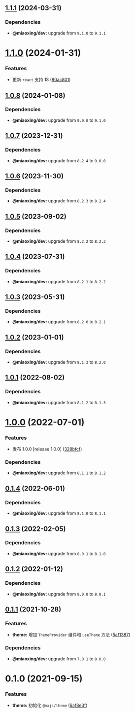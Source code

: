 ## [1.1.1](https://github.com/miaoxing/mxjs-theme/compare/v1.1.0...v1.1.1) (2024-03-31)





### Dependencies

* **@miaoxing/dev:** upgrade from `9.1.0` to `9.1.1`

# [1.1.0](https://github.com/miaoxing/mxjs-theme/compare/v1.0.8...v1.1.0) (2024-01-31)


### Features

* 更新 `react` 支持 18 ([80ac801](https://github.com/miaoxing/mxjs-theme/commit/80ac80153dfcb9047c5fb0f79ca56cfb94bf0296))

## [1.0.8](https://github.com/miaoxing/mxjs-theme/compare/v1.0.7...v1.0.8) (2024-01-08)





### Dependencies

* **@miaoxing/dev:** upgrade from `9.0.0` to `9.1.0`

## [1.0.7](https://github.com/miaoxing/mxjs-theme/compare/v1.0.6...v1.0.7) (2023-12-31)





### Dependencies

* **@miaoxing/dev:** upgrade from `8.2.4` to `9.0.0`

## [1.0.6](https://github.com/miaoxing/mxjs-theme/compare/v1.0.5...v1.0.6) (2023-11-30)





### Dependencies

* **@miaoxing/dev:** upgrade from `8.2.3` to `8.2.4`

## [1.0.5](https://github.com/miaoxing/mxjs-theme/compare/v1.0.4...v1.0.5) (2023-09-02)





### Dependencies

* **@miaoxing/dev:** upgrade from `8.2.2` to `8.2.3`

## [1.0.4](https://github.com/miaoxing/mxjs-theme/compare/v1.0.3...v1.0.4) (2023-07-31)





### Dependencies

* **@miaoxing/dev:** upgrade from `8.2.1` to `8.2.2`

## [1.0.3](https://github.com/miaoxing/mxjs-theme/compare/v1.0.2...v1.0.3) (2023-05-31)





### Dependencies

* **@miaoxing/dev:** upgrade from `8.2.0` to `8.2.1`

## [1.0.2](https://github.com/miaoxing/mxjs-theme/compare/v1.0.1...v1.0.2) (2023-01-01)





### Dependencies

* **@miaoxing/dev:** upgrade from `8.1.3` to `8.2.0`

## [1.0.1](https://github.com/miaoxing/mxjs-theme/compare/v1.0.0...v1.0.1) (2022-08-02)





### Dependencies

* **@miaoxing/dev:** upgrade from `8.1.2` to `8.1.3`

# [1.0.0](https://github.com/miaoxing/mxjs-theme/compare/v0.1.4...v1.0.0) (2022-07-01)


### Features

* 发布 1.0.0 [release 1.0.0] ([328bfcf](https://github.com/miaoxing/mxjs-theme/commit/328bfcf7655dececb1a000b25a46d77fce7bc0e1))





### Dependencies

* **@miaoxing/dev:** upgrade from `8.1.1` to `8.1.2`

## [0.1.4](https://github.com/miaoxing/mxjs-theme/compare/v0.1.3...v0.1.4) (2022-06-01)





### Dependencies

* **@miaoxing/dev:** upgrade from `8.1.0` to `8.1.1`

## [0.1.3](https://github.com/miaoxing/mxjs-theme/compare/v0.1.2...v0.1.3) (2022-02-05)





### Dependencies

* **@miaoxing/dev:** upgrade from `8.0.1` to `8.1.0`

## [0.1.2](https://github.com/miaoxing/mxjs-theme/compare/v0.1.1...v0.1.2) (2022-01-12)





### Dependencies

* **@miaoxing/dev:** upgrade from `8.0.0` to `8.0.1`

## [0.1.1](https://github.com/miaoxing/mxjs-theme/compare/v0.1.0...v0.1.1) (2021-10-28)


### Features

* **theme:** 增加 `ThemeProvider` 组件和 `useTheme` 方法 ([5af1387](https://github.com/miaoxing/mxjs-theme/commit/5af1387b5a309d3b2da26eef4aa43b44efb5ca77))





### Dependencies

* **@miaoxing/dev:** upgrade from `7.0.1` to `8.0.0`

# 0.1.0 (2021-09-15)


### Features

* **theme:** 初始化 `@mxjs/theme` ([6af8e3f](https://github.com/miaoxing/mxjs-theme/commit/6af8e3f8885f0e8e7eb3701c9762ac21c317e019))

